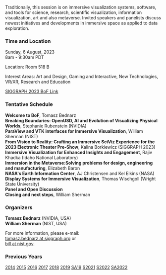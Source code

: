 Traditionally, this session is on immersive visualization systems, software, and tools for science, research, scientific visualization, information visualization, art and also metaverse. Invited speakers and panelists discuss newest initiatives and developments in immersive space as applied to data exploration.

### Time and Location

Sunday, 6 August, 2023<br>
8am - 9:30am PDT<br>

Location: Room 518 B

Interest Areas: Art and Design, Gaming and Interactive, New Technologies, VR/XR, Research and Education

[SIGGRAPH 2023 BoF Link](https://s2023.siggraph.org/presentation/?id=bof_105&sess=sess187)

### Tentative Schedule
**Welcome to BoF**, Tomasz Bednarz<br>
**Breaking Boundaries: OpenUSD, AI and Evolution of Visualizing Physical Worlds**, Stephanie Rubenstein (NVIDIA)<br>
**ParaView and VTK interfaces for Immersive Visualization**, William Sherman (NIST)<br>
**From Vision to Reality: Crafting an Immersive SciViz Experience for the 2023 Electronic Theater Pre-Show**, Kalina Borkiewicz (SIGGRAPH 2023)<br>
**Immersive Visualization for Enhanced Insights and Engagement**, Rajiv Khadka (Idaho National Laboratory)<br>
**Immersion in the Metaverse:Solving problems for design, engineering and manufacturing**, Elizabeth Baron<br>
**NASA's Earth Information Center**, AJ Christensen and Kel Elkins (NASA)<br>
**Display Systems for Immersive Visualization**, Thomas Wischgoll (Wright State University)<br>
**Panel and Open Discussion**<br>
**Closing and next steps**, William Sherman

### Organizers

**Tomasz Bednarz** (NVIDIA, USA)<br>
**William Sherman** (NIST, USA)

For more information, please e-mail:<br>
[tomasz.bednarz at siggraph.org](mailto:tomasz.bednarz@siggraph.org) or<br>
[bill at nist.gov](mailto:william.sherman@nist.gov).

### Previous Years

[2014](http://immersive-visualisation.blogspot.com/2014)
[2015](http://immersive-visualisation.blogspot.com/2015/)
[2016](http://immersive-visualisation.blogspot.com/2016)
[2017](/2017.html)
[2018](/2018.html)
[2019](/2019.html)
[SA19](/sa2019.html)
[S2021](/s2021.html)
[S2022](/s2022.html)
[SA2022](/sa2022.html)
